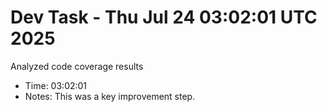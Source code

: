 # Dev Task - Thu Jul 24 03:02:01 UTC 2025
Analyzed code coverage results
- Time: 03:02:01
- Notes: This was a key improvement step.

